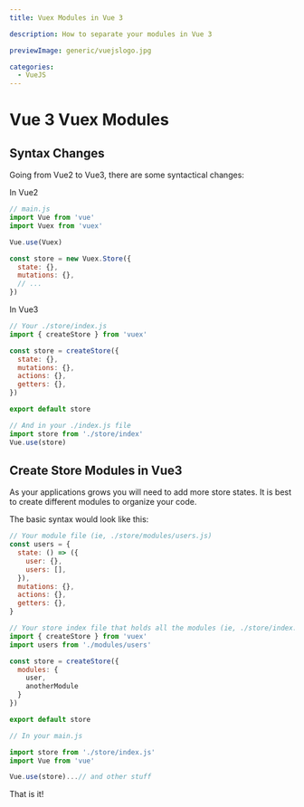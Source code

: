 ```yaml
---
title: Vuex Modules in Vue 3

description: How to separate your modules in Vue 3

previewImage: generic/vuejslogo.jpg

categories:
  - VueJS
---
```


# Vue 3 Vuex Modules

## Syntax Changes

Going from Vue2 to Vue3, there are some syntactical changes:

In Vue2

```javascript
// main.js
import Vue from 'vue'
import Vuex from 'vuex'

Vue.use(Vuex)

const store = new Vuex.Store({
  state: {},
  mutations: {},
  // ...
})
```

In Vue3

```javascript
// Your ./store/index.js
import { createStore } from 'vuex'

const store = createStore({
  state: {},
  mutations: {},
  actions: {},
  getters: {},
})

export default store

// And in your ./index.js file
import store from './store/index'
Vue.use(store)
```

## Create Store Modules in Vue3

As your applications grows you will need to add more store states. It is best to create different modules to organize your code.

The basic syntax would look like this:

```javascript
// Your module file (ie, ./store/modules/users.js)
const users = {
  state: () => ({
    user: {},
    users: [],
  }),
  mutations: {},
  actions: {},
  getters: {},
}

// Your store index file that holds all the modules (ie, ./store/index.js)
import { createStore } from 'vuex'
import users from './modules/users'

const store = createStore({
  modules: {
    user,
    anotherModule
  }
})

export default store

// In your main.js

import store from './store/index.js'
import Vue from 'vue'

Vue.use(store)...// and other stuff
```

That is it!
